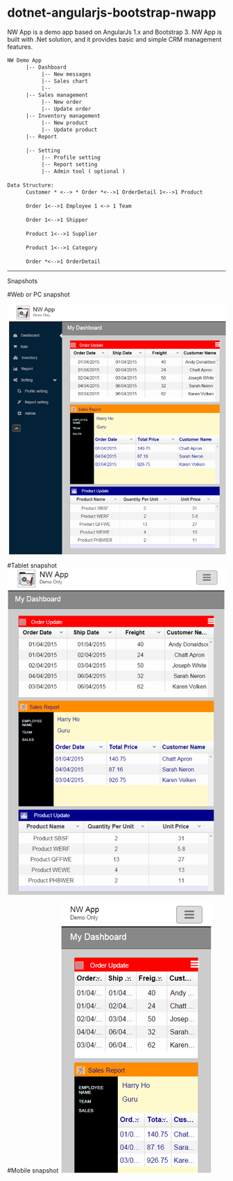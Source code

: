 # dotnet-angularjs-bootstrap-nwapp

NW App is a demo app based on AngularJs 1.x and Bootstrap 3. NW App is built with .Net solution, and it provides basic and simple CRM management features. 

```
NW Demo App 
      |-- Dashboard 
           |-- New messages
           |-- Sales chart
           |-- 
      |-- Sales management 
           |-- New order 
           |-- Update order 
      |-- Inventory management 
           |-- New product 
           |-- Update product
      |-- Report
          
      |-- Setting   
           |-- Profile setting
           |-- Report setting
           |-- Admin tool ( optional ) 

Data Structure: 
      Customer * <--> * Order *<-->1 OrderDetail 1<-->1 Product 

      Order 1<-->1 Employee 1 <-> 1 Team

      Order 1<-->1 Shipper

      Product 1<-->1 Supplier 

      Product 1<-->1 Category

      Order *<-->1 OrderDetail      
```

---


Snapshots

#Web or PC snapshot

![Web snapshot](https://github.com/harryho/demo-angularjs-bootstrap-nwapp/blob/master/snapshots/demo-ng-boot-web.PNG)

#Tablet snapshot
![Tablet snapshot](https://github.com/harryho/demo-angularjs-bootstrap-nwapp/blob/master/snapshots/demo-ng-boot-tablet.PNG)

#Mobile snapshot
![Mobile snapshot](https://github.com/harryho/demo-angularjs-bootstrap-nwapp/blob/master/snapshots/demo-ng-boot-mobile.PNG)
